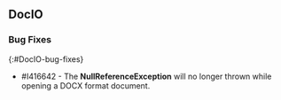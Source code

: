 ## DocIO

### Bug Fixes
{:#DocIO-bug-fixes}

* \#I416642 - The **NullReferenceException** will no longer thrown while opening a DOCX format document.